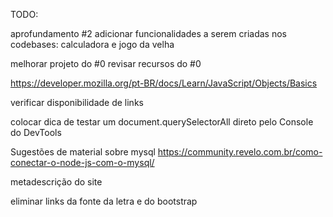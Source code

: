 TODO:

aprofundamento #2
adicionar funcionalidades a serem criadas nos codebases: calculadora e jogo da velha

melhorar projeto do #0
revisar recursos do #0

https://developer.mozilla.org/pt-BR/docs/Learn/JavaScript/Objects/Basics

verificar disponibilidade de links

colocar dica de testar um document.querySelectorAll direto pelo Console do DevTools

Sugestões de material sobre mysql
https://community.revelo.com.br/como-conectar-o-node-js-com-o-mysql/

metadescrição do site

eliminar links da fonte da letra e do bootstrap